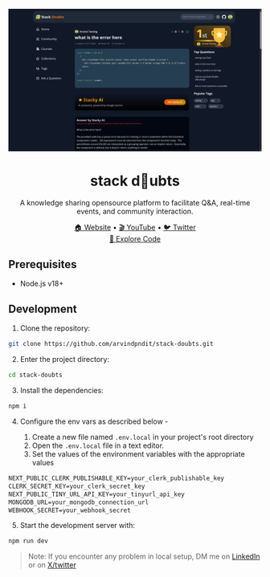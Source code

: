 ![stack doubts](./public/assets/images/ss3.0.png)

<div align="center">
  <h1>stack d🤔ubts</h1>
</div>

<div align="center">
  <p>A knowledge sharing opensource platform to facilitate Q&A, real-time events, and community interaction.</p>
</div>

<div align="center">
  <a href="https://stack-doubts.vercel.app/">🏠 Website</a>
  <span> • </span>
  <a href="https://www.youtube.com/@arvindexplains">🎬 YouTube</a>
  <span> • </span>
  <a href="https://twitter.com/arvindpnditz">🐦 Twitter</a>
</div>

<div align="center">
  <a href="https://github.com/arvindpndit/stack-doubts">🔎 Explore Code</a>
</div>

## Prerequisites

- Node.js v18+

## Development

1. Clone the repository:

```bash
git clone https://github.com/arvindpndit/stack-doubts.git
```

2. Enter the project directory:

```bash
cd stack-doubts
```

3. Install the dependencies:

```bash
npm i
```

4. Configure the env vars as described below -

   1. Create a new file named `.env.local` in your project's root directory
   2. Open the `.env.local` file in a text editor.
   3. Set the values of the environment variables with the appropriate values

```dotenv
NEXT_PUBLIC_CLERK_PUBLISHABLE_KEY=your_clerk_publishable_key
CLERK_SECRET_KEY=your_clerk_secret_key
NEXT_PUBLIC_TINY_URL_API_KEY=your_tinyurl_api_key
MONGODB_URL=your_mongodb_connection_url
WEBHOOK_SECRET=your_webhook_secret
```

5. Start the development server with:

```bash
npm run dev
```

> Note:
> If you encounter any problem in local setup, DM me on [LinkedIn](https://www.linkedin.com/in/arvindpndit/) or on [X/twitter](https://twitter.com/arvindpnditz)

